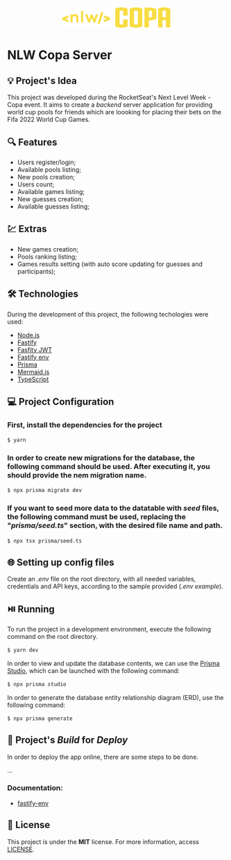 <h1 align="center"><img alt="NLW Copa Server" title="NLW Copa Server" src=".github/logo.svg" width="250" /></h1>

# NLW Copa Server

## 💡 Project's Idea

This project was developed during the RocketSeat's Next Level Week - Copa event. It aims to create a *backend* server application for providing world cup pools for friends which are loooking for placing their bets on the Fifa 2022 World Cup Games.

## 🔍 Features

* Users register/login;
* Available pools listing;
* New pools creation;
* Users count;
* Available games listing;
* New guesses creation;
* Available guesses listing;

## 💹 Extras

* New games creation;
* Pools ranking listing;
* Games results setting (with auto score updating for guesses and participants);

## 🛠 Technologies

During the development of this project, the following techologies were used:

- [Node.js](https://nodejs.org/en/)
- [Fastify](https://www.fastify.io/)
- [Fasfity JWT](https://github.com/fastify/fastify-jwt)
- [Fastify env](https://github.com/fastify/fastify-env)
- [Prisma](https://www.prisma.io/)
- [Mermaid.js](https://mermaid-js.github.io/mermaid/#/)
- [TypeScript](https://www.typescriptlang.org/)

## 💻 Project Configuration

### First, install the dependencies for the project

```bash
$ yarn
```

### In order to create new migrations for the database, the following command should be used. After executing it, you should provide the nem migration name.

```bash
$ npx prisma migrate dev
```

### If you want to seed more data to the datatable with *seed* files, the following command must be used, replacing the "*prisma/seed.ts*" section, with the desired file name and path.

```bash
$ npx tsx prisma/seed.ts
```

## 🌐 Setting up config files

Create an *.env* file on the root directory, with all needed variables, credentials and API keys, according to the sample provided (*.env example*).

## ⏯️ Running

To run the project in a development environment, execute the following command on the root directory.

```bash
$ yarn dev
```

In order to view and update the database contents, we can use the [Prisma Studio](https://www.prisma.io/studio), which can be launched with the following command:

```bash
$ npx prisma studio
```

In order to generate the database entity relationship diagram (ERD), use the following command:

```bash
$ npx prisma generate
```

## 🔨 Project's *Build* for *Deploy*

In order to deploy the app online, there are some steps to be done.

...

### Documentation:
* [fastify-env](https://github.com/fastify/fastify-env)

## 📄 License

This project is under the **MIT** license. For more information, access [LICENSE](./LICENSE).
